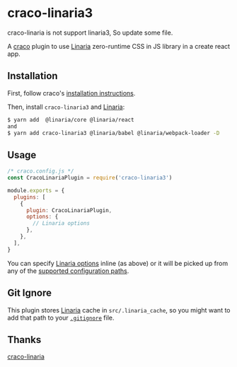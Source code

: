 # craco-linaria3

craco-linaria is not support linaria3, So update some file.

A [craco](https://www.npmjs.com/package/@craco/craco) plugin to use [Linaria][]
zero-runtime CSS in JS library in a create react app.

## Installation

First, follow craco's
[installation instructions](https://github.com/sharegate/craco/blob/master/packages/craco/README.md#installation).

Then, install `craco-linaria3` and [Linaria][]:

```bash
$ yarn add  @linaria/core @linaria/react
and
$ yarn add craco-linaria3 @linaria/babel @linaria/webpack-loader -D
```

## Usage

```js
/* craco.config.js */
const CracoLinariaPlugin = require('craco-linaria3')

module.exports = {
  plugins: [
    {
      plugin: CracoLinariaPlugin,
      options: {
        // Linaria options
      },
    },
  ],
}
```

You can specify
[Linaria options](https://github.com/callstack/linaria/blob/master/docs/CONFIGURATION.md#options)
inline (as above) or it will be picked up from any of the
[supported configuration paths](https://github.com/callstack/linaria/blob/master/docs/CONFIGURATION.md#configuration).

## Git Ignore

This plugin stores [Linaria][] cache in `src/.linaria_cache`, so you might want
to add that path to your [`.gitignore`](https://git-scm.com/docs/gitignore)
file.

[linaria]: https://linaria.now.sh/

## Thanks

[craco-linaria](https://github.com/jedmao/craco-linaria.git)
